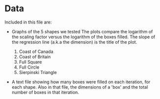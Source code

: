# Data

Included in this file are:

  * Graphs of the 5 shapes we tested
    The plots compare the logarithm of the scaling factor versus the logarithm of the boxes filled.
    The slope of the regression line (a.k.a the dimension) is the title of the plot.

      1. Coast of Canada
      2. Coast of Britain
      3. Full Square
      4. Full Circle
      5. Sierpinski Triangle

  * A text file showing how many boxes were filled on each iteration, for each shape.
    Also in that file, the dimensions of a 'box' and the total number of boxes in that iteration.
